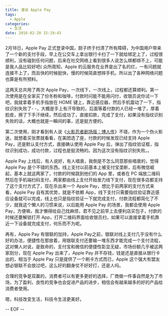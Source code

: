 ```yaml
---
title: 漫谈 Apple Pay
tags:
  - Apple
categories:
  - 生活
date: 2016-02-20 15:19:43
---
```



2月18日，Apple Pay 正式登录中国，厨子终于扫清了所有障碍，为中国用户带来了一个新的支付手段，早上在公交车上拿出银行卡扫了一下就给绑定上了，过程很顺利，没有碰到任何问题，后来在社交网络上看到很多人说怎么绑都绑不上，可能是我人品比较好吧( 众所周知，Apple 的云服务在业界是出了名的烂，一有问题就连接不上了，而且快的时候挺快，慢的时候简直想摔手机，所以出了各种网络问题也算是有所预料。

<!-- more -->

这两天总共用了两次 Apple Pay，一次线下，一次线上，过程都还算顺利。第一次使用是在全家买了份冬粉和咖啡，付款时问能不能用闪付，收银员说你试一下吧，我就拿着手机手指放在 HOME 键上，靠近感应器，然后手机震动了一下，指纹识别失败了- -，大概是手上有汗导致的，后面等着付款的人已经一堆了，厚着脸皮，擦了下手汗继续，然后成功了，直接扣款，完成了支付，如果没有指纹识别失败的话，大概也就是一瞬间的事，还是挺方便的。

第二次使用，刚才看到有人说《[火影忍者剧场版：博人传](http://movie.douban.com/subject/26282448/)》不错，作为一个伪火影迷，就想着买张票就看看，在美团选了座，付款的时候发现已经支持 Apple Pay，还是默认支付方式，直接确认使用 Apple Pay 后，弹出了指纹验证框，指纹识别成功，成功付款，过程也是挺流畅的。因为这次没有指纹识别失败。。

Apple Pay 上线后，有人说好，有人唱衰，我倒是不怎么同意那些唱衰的，觉得 Apple Pay 是个不错的东西。线上支付以前基本上被支付宝垄断，后有微信崛起，基本上就这两家了，付款的时候跳到他们的 App 里，或者在 PC 端放二维码然后在手机端扫码支付，两家都由线上支付开始发力线下支付，现在很多店都支持了这个支付方式了，现在杀出来一个 Apple Pay，想比于前两家的支付方式来看，Apple Pay 自有其优势，就是不依赖 App，线下支付只需要指纹验证靠近感应设备就可以完成，线上也只是指纹验证一下就完成支付，付款流程都简化了不少，就我这个懒人的习惯来说，以后能用 Apple Pay 的场景，我都会使用 Apple Pay，方便嘛，我才懒得给自己找麻烦，君不见之前早上去便利店买包子，付款的时候还要解锁打开 App，打开二维码界面给收银员扫，如果可以直接拿着手机靠近一下设备就完成支付，何乐而不为呢。

再有，Apple Pay 有银联的加持，Apple Pay之前，银联对线上支付几乎没有什么好的办法，便捷性在那放着，用银联支付还要输一堆东西才能完成一个支付流程，这对懒人对说，是致命的，支付宝和微信的便捷性彰显无疑，市场份额几乎被这两家刮分，现在 Apple Pay 出来了，Apple Pay 并不存钱，钱是还是直接从银行卡出的，相当于 Apple Pay 只是提供了一个刷卡方式而已，Apple 这个强大有盟友想必银联不会放过吧，这么好的翻身仗不好好打，还是人吗。

合理的竞争是双赢的，消费者可以有更多更好的选择，厂商做一件事自然是为了市场，为了盈利，良性的竞争也会促进产品的进步，相信会有越来越多的好的产品给消费者使用。

嗯，科技改变生活，科技令生活更美好。

-- EOF --


